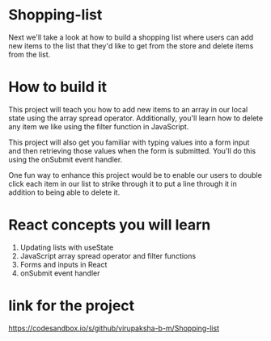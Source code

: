 # Shopping-list
Next we'll take a look at how to build a shopping list where users can add new items to the list that they'd like to get from the store and delete items from the list.

# How to build it
This project will teach you how to add new items to an array in our local state using the array spread operator. Additionally, you'll learn how to delete any item we like using the filter function in JavaScript.

This project will also get you familiar with typing values into a form input and then retrieving those values when the form is submitted. You'll do this using the onSubmit event handler.

One fun way to enhance this project would be to enable our users to double click each item in our list to strike through it to put a line through it in addition to being able to delete it.

# React concepts you will learn

1. Updating lists with useState
2. JavaScript array spread operator and filter functions
3. Forms and inputs in React
4. onSubmit event handler

# link for the project
https://codesandbox.io/s/github/virupaksha-b-m/Shopping-list
